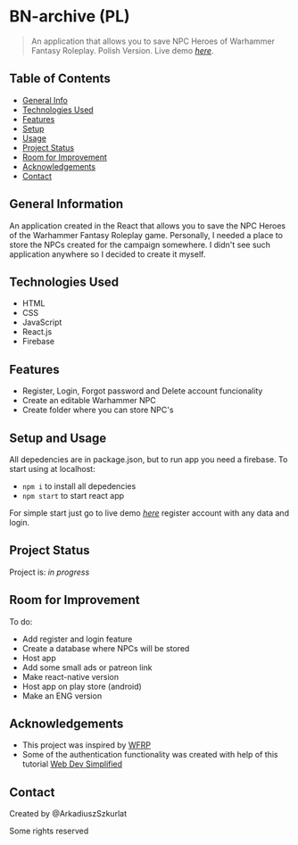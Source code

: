 # BN-archive (PL)
> An application that allows you to save NPC Heroes of Warhammer Fantasy Roleplay. Polish Version.
> Live demo [_here_](https://bn-archive-dev.netlify.app).

## Table of Contents
* [General Info](#general-information)
* [Technologies Used](#technologies-used)
* [Features](#features)
* [Setup](#setup)
* [Usage](#usage)
* [Project Status](#project-status)
* [Room for Improvement](#room-for-improvement)
* [Acknowledgements](#acknowledgements)
* [Contact](#contact)


## General Information
An application created in the React that allows you to save the NPC Heroes of the Warhammer Fantasy Roleplay game. Personally, I needed a place to store the NPCs created for the campaign somewhere. I didn't see such application anywhere so I decided to create it myself.


## Technologies Used
- HTML
- CSS
- JavaScript
- React.js
- Firebase


## Features
- Register, Login, Forgot password and Delete account funcionality
- Create an editable Warhammer NPC
- Create folder where you can store NPC's


## Setup and Usage
All depedencies are in package.json, but to run app you need a firebase.
To start using at localhost:
- `npm i` to install all depedencies
- `npm start` to start react app

For simple start just go to live demo [_here_](bn-archive-dev) register account with any data and login.

## Project Status
Project is: _in progress_ 


## Room for Improvement
To do:
- Add register and login feature
- Create a database where NPCs will be stored
- Host app 
- Add some small ads or patreon link
- Make react-native version 
- Host app on play store (android)
- Make an ENG version

## Acknowledgements
- This project was inspired by [WFRP](https://cubicle7games.com/product/warhammer-fantasy-roleplay-rulebook/)
- Some of the authentication functionality was created with help of this tutorial [Web Dev Simplified](https://www.youtube.com/watch?v=PKwu15ldZ7k&t)

## Contact
Created by @ArkadiuszSzkurlat

Some rights reserved
